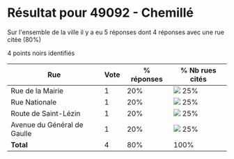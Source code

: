 # Résultat pour 49092 - Chemillé

Sur l'ensemble de la ville il y a eu 5 réponses dont 4 réponses avec une rue citée (80%)

4 points noirs identifiés

| Rue | Vote | % réponses | % Nb rues cités|
|-----|------|------------|----------------|
| Rue de la Mairie | 1 | 20% | <img src="../../img/bar_25.gif" />&nbsp;25%|
| Rue Nationale | 1 | 20% | <img src="../../img/bar_25.gif" />&nbsp;25%|
| Route de Saint-Lézin | 1 | 20% | <img src="../../img/bar_25.gif" />&nbsp;25%|
| Avenue du Général de Gaulle | 1 | 20% | <img src="../../img/bar_25.gif" />&nbsp;25%|
| **Total** | 4 | 80% | 100%|
